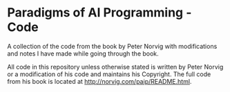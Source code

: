 # Paradigms of AI Programming - Code

A collection of the code from the book by Peter Norvig with
modifications and notes I have made while going through the book.

All code in this repository unless otherwise stated is written by
Peter Norvig or a modification of his code and maintains his
Copyright. The full code from his book is located at
http://norvig.com/paip/README.html.
